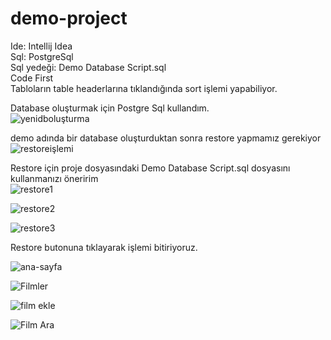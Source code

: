 # demo-project
Ide: Intellij Idea\
Sql: PostgreSql\
Sql yedeği: Demo Database Script.sql\
Code First\
Tabloların table headerlarına tıklandığında sort işlemi yapabiliyor.

Database oluşturmak için Postgre Sql kullandım.\
![yenidboluşturma](https://user-images.githubusercontent.com/80010942/120762324-cf260c00-c51e-11eb-8dee-17af031dbbd2.jpg)

demo adında bir database oluşturduktan sonra restore yapmamız gerekiyor\
![restoreişlemi](https://user-images.githubusercontent.com/80010942/120762429-ebc24400-c51e-11eb-8c79-beacd5c8e66c.jpg)

Restore için proje dosyasındaki Demo Database Script.sql dosyasını kullanmanızı öneririm\
![restore1](https://user-images.githubusercontent.com/80010942/120762489-fa106000-c51e-11eb-98c9-d2b8632f751a.jpg)

![restore2](https://user-images.githubusercontent.com/80010942/120762522-01d00480-c51f-11eb-9094-0485b261b9aa.jpg)

![restore3](https://user-images.githubusercontent.com/80010942/120762568-0eecf380-c51f-11eb-8606-bc08690ef2ec.jpg)

Restore butonuna tıklayarak işlemi bitiriyoruz.


![ana-sayfa](https://user-images.githubusercontent.com/80010942/120794019-520b8e80-c540-11eb-8725-360d2d9bbdb8.PNG)


![Filmler](https://user-images.githubusercontent.com/80010942/120793337-71ee8280-c53f-11eb-89a4-4dee1aea6b8b.PNG)


![film ekle](https://user-images.githubusercontent.com/80010942/120793374-7b77ea80-c53f-11eb-8a4f-7454f3cf4c57.PNG)

![Film Ara](https://user-images.githubusercontent.com/80010942/120793408-8763ac80-c53f-11eb-9122-41af8e32ff66.PNG)

